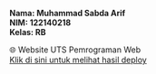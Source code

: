 **Nama: Muhammad Sabda Arif**  
**NIM: 122140218**  
**Kelas: RB**

🌐 Website UTS Pemrograman Web  
[Klik di sini untuk melihat hasil deploy](https://r-reeve-uts-pemrograman-web-122140218.vercel.app/)
